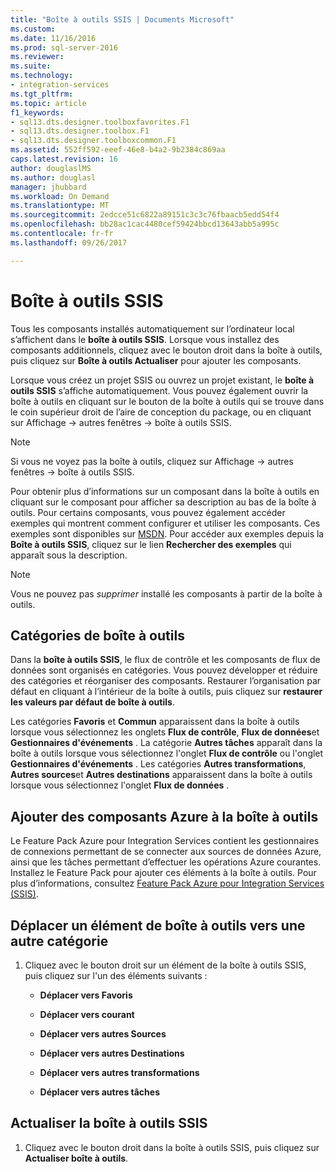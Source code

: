 ```yaml
---
title: "Boîte à outils SSIS | Documents Microsoft"
ms.custom: 
ms.date: 11/16/2016
ms.prod: sql-server-2016
ms.reviewer: 
ms.suite: 
ms.technology:
- integration-services
ms.tgt_pltfrm: 
ms.topic: article
f1_keywords:
- sql13.dts.designer.toolboxfavorites.F1
- sql13.dts.designer.toolbox.F1
- sql13.dts.designer.toolboxcommon.F1
ms.assetid: 552ff592-eeef-46e8-b4a2-9b2384c869aa
caps.latest.revision: 16
author: douglaslMS
ms.author: douglasl
manager: jhubbard
ms.workload: On Demand
ms.translationtype: MT
ms.sourcegitcommit: 2edcce51c6822a89151c3c3c76fbaacb5edd54f4
ms.openlocfilehash: bb28ac1cac4480cef59424bbcd13643abb5a995c
ms.contentlocale: fr-fr
ms.lasthandoff: 09/26/2017

---
```

# <a name="ssis-toolbox"></a>Boîte à outils SSIS
  Tous les composants installés automatiquement sur l’ordinateur local s’affichent dans le **boîte à outils SSIS**. Lorsque vous installez des composants additionnels, cliquez avec le bouton droit dans la boîte à outils, puis cliquez sur **Boîte à outils Actualiser** pour ajouter les composants.  
 
 Lorsque vous créez un projet SSIS ou ouvrez un projet existant, le **boîte à outils SSIS** s’affiche automatiquement. Vous pouvez également ouvrir la boîte à outils en cliquant sur le bouton de la boîte à outils qui se trouve dans le coin supérieur droit de l’aire de conception du package, ou en cliquant sur Affichage -> autres fenêtres -> boîte à outils SSIS.
 
 > [!NOTE]
> Si vous ne voyez pas la boîte à outils, cliquez sur Affichage -> autres fenêtres -> boîte à outils SSIS.
 
Pour obtenir plus d’informations sur un composant dans la boîte à outils en cliquant sur le composant pour afficher sa description au bas de la boîte à outils. Pour certains composants, vous pouvez également accéder exemples qui montrent comment configurer et utiliser les composants. Ces exemples sont disponibles sur [MSDN](http://go.microsoft.com/fwlink/?LinkId=259189). Pour accéder aux exemples depuis la **Boîte à outils SSIS**, cliquez sur le lien **Rechercher des exemples** qui apparaît sous la description.  
  
> [!NOTE]
> Vous ne pouvez pas *supprimer* installé les composants à partir de la boîte à outils.  

## <a name="toolbox-categories"></a>Catégories de boîte à outils
 Dans la **boîte à outils SSIS**, le flux de contrôle et les composants de flux de données sont organisés en catégories.  Vous pouvez développer et réduire des catégories et réorganiser des composants.  Restaurer l’organisation par défaut en cliquant à l’intérieur de la boîte à outils, puis cliquez sur **restaurer les valeurs par défaut de boîte à outils**.  
  
 Les catégories **Favoris** et **Commun** apparaissent dans la boîte à outils lorsque vous sélectionnez les onglets **Flux de contrôle**, **Flux de données**et **Gestionnaires d'événements** . La catégorie **Autres tâches** apparaît dans la boîte à outils lorsque vous sélectionnez l'onglet **Flux de contrôle** ou l'onglet **Gestionnaires d'événements** . Les catégories **Autres transformations**, **Autres sources**et **Autres destinations** apparaissent dans la boîte à outils lorsque vous sélectionnez l'onglet **Flux de données** .  

 ## <a name="add-azure-components-to-the-toolbox"></a>Ajouter des composants Azure à la boîte à outils  
 Le Feature Pack Azure pour Integration Services contient les gestionnaires de connexions permettant de se connecter aux sources de données Azure, ainsi que les tâches permettant d’effectuer les opérations Azure courantes. Installez le Feature Pack pour ajouter ces éléments à la boîte à outils. Pour plus d’informations, consultez [Feature Pack Azure pour Integration Services &#40;SSIS&#41;](../integration-services/azure-feature-pack-for-integration-services-ssis.md).  

## <a name="move-a-toolbox-item-to-another-category"></a>Déplacer un élément de boîte à outils vers une autre catégorie  
  
1.  Cliquez avec le bouton droit sur un élément de la boîte à outils SSIS, puis cliquez sur l'un des éléments suivants :  
  
    -   **Déplacer vers Favoris**  
  
    -   **Déplacer vers courant**  
  
    -   **Déplacer vers autres Sources**  
  
    -   **Déplacer vers autres Destinations**  
  
    -   **Déplacer vers autres transformations**  
  
    -   **Déplacer vers autres tâches**  
  
## <a name="refresh-the-ssis-toolbox"></a>Actualiser la boîte à outils SSIS  
  
1.  Cliquez avec le bouton droit dans la boîte à outils SSIS, puis cliquez sur **Actualiser boîte à outils**.  


